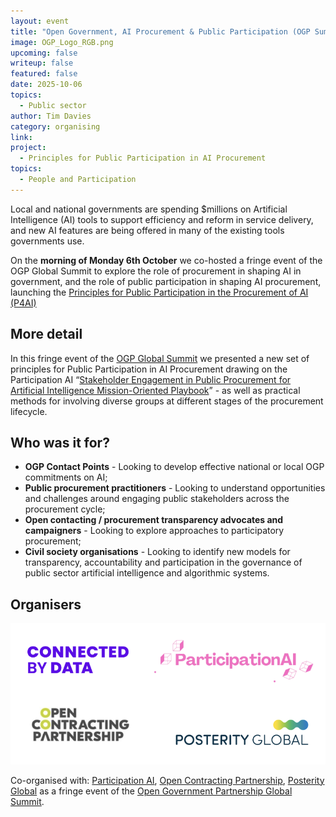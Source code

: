```yaml
---
layout: event
title: "Open Government, AI Procurement & Public Participation (OGP Summit Fringe Event)"
image: OGP_Logo_RGB.png
upcoming: false
writeup: false
featured: false
date: 2025-10-06
topics:
  - Public sector
author: Tim Davies
category: organising
link: 
project: 
  - Principles for Public Participation in AI Procurement
topics:
  - People and Participation
---
```


Local and national governments are spending $millions on Artificial Intelligence (AI) tools to support efficiency and reform in service delivery, and new AI features are being offered in many of the existing tools governments use. 

On the **morning of Monday 6th October** we co-hosted a fringe event of the OGP Global Summit to explore the role of procurement in shaping AI in government, and the role of public participation in shaping AI procurement, launching the [Principles for Public Participation in the Procurement of AI (P4AI)](https://www.p4ai.net)

<!--more-->

## More detail

In this fringe event of the [OGP Global Summit](https://spain.ogpsummit.org/) we presented a new set of principles for Public Participation in AI Procurement drawing on the Participation AI “[Stakeholder Engagement in Public Procurement for Artificial Intelligence Mission-Oriented Playbook](https://drive.google.com/file/d/1IRJv08KAVJZcQip7Ves1iY2vJFNr5b_5/view)” - as well as practical methods for involving diverse groups at different stages of the procurement lifecycle.

## Who was it for?

* **OGP Contact Points** - Looking to develop effective national or local OGP commitments on AI;
* **Public procurement practitioners** - Looking to understand opportunities and challenges around engaging public stakeholders across the procurement cycle;
* **Open contacting / procurement transparency advocates and campaigners** - Looking to explore approaches to participatory procurement;
* **Civil society organisations** - Looking to identify new models for transparency, accountability and participation in the governance of public sector artificial intelligence and algorithmic systems.

## Organisers

![Logos of the partners listed below](/assets/events/ProcurementLogos.png)

Co-organised with: [Participation AI](https://participationai.org/), [Open Contracting Partnership](https://www.open-contracting.org/), [Posterity Global](https://www.posterity.global/) as a fringe event of the [Open Government Partnership Global Summit](https://spain.ogpsummit.org/). 
